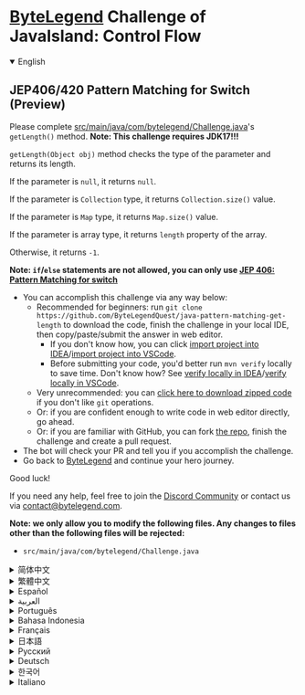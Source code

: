 # [ByteLegend](https://bytelegend.com) Challenge of JavaIsland: Control Flow

<details open='true'>
<summary>English</summary>

## JEP406/420 Pattern Matching for Switch (Preview)

Please complete [src/main/java/com/bytelegend/Challenge.java](https://github.com/ByteLegendQuest/java-pattern-matching-get-length/blob/main/src/main/java/com/bytelegend/Challenge.java)'s `getLength()` method. **Note: This challenge requires JDK17!!!**

`getLength(Object obj)` method checks the type of the parameter and returns its length.

If the parameter is `null`, it returns `null`.

If the parameter is `Collection` type, it returns `Collection.size()` value.

If the parameter is `Map` type, it returns `Map.size()` value.

If the parameter is array type, it returns `length` property of the array.

Otherwise, it returns `-1`.

**Note: `if`/`else` statements are not allowed, you can only use [JEP 406: Pattern Matching for switch](https://openjdk.java.net/jeps/406)**


- You can accomplish this challenge via any way below:
  - Recommended for beginners: run `git clone https://github.com/ByteLegendQuest/java-pattern-matching-get-length` to download the code,
    finish the challenge in your local IDE, then copy/paste/submit the answer in web editor.
    - If you don't know how, you can click [import project into IDEA](https://github.com/ByteLegendQuest/java-pattern-matching-get-length/blob/main/docs/en/clone-and-import.md)/[import project into VSCode](https://github.com/ByteLegendQuest/java-pattern-matching-get-length/blob/main/docs/en/clone-and-import-vscode.md).
    - Before submitting your code, you'd better run `mvn verify` locally to save time. Don't know how? See [verify locally in IDEA](https://github.com/ByteLegendQuest/java-pattern-matching-get-length/blob/main/docs/en/run-mvn-verify-idea.md)/[verify locally in VSCode](https://github.com/ByteLegendQuest/java-pattern-matching-get-length/blob/main/docs/en/run-mvn-verify-vscode.md).
  - Very unrecommended: you can [click here to download zipped code](https://codeload.github.com/ByteLegendQuest/java-pattern-matching-get-length/zip/refs/heads/main) if you don't like `git` operations.
  - Or: if you are confident enough to write code in web editor directly, go ahead.
  - Or: if you are familiar with GitHub, you can fork [the repo](https://github.com/ByteLegendQuest/java-pattern-matching-get-length), finish the challenge and create a pull request.
- The bot will check your PR and tell you if you accomplish the challenge.
- Go back to [ByteLegend](https://bytelegend.com) and continue your hero journey.

Good luck!

If you need any help, feel free to join the [Discord Community](https://discord.gg/35RreUUGWt) or contact us via [contact@bytelegend.com](mailto:contact@bytelegend.com).

**Note: we only allow you to modify the following files.
Any changes to files other than the following files will be rejected:**

- `src/main/java/com/bytelegend/Challenge.java`

</details>

<details>
<summary>简体中文</summary>

## JEP406/420 Switch的模式匹配（预览版）

请完成[src/main/java/com/bytelegend/Challenge.java](https://github.com/ByteLegendQuest/java-pattern-matching-get-length/blob/main/src/main/java/com/bytelegend/Challenge.java)的`getLength()`方法。**注意，这个题目需要JDK17才能运行！！！**

`getLength(Object obj)`方法检查参数的类型，并根据类型返回其长度。

如果参数为`null`，则返回`null`。

如果参数为`Collection`类型，则返回`Collection.size()`的值。

如果参数为`Map`类型，则返回`Map.size()`的值。

如果参数为数组类型，则返回其`length`属性的值。

如果参数为其他类型，则返回`-1`。

**注意：你不允许使用`if`/`else`，只能使用[JEP 406: Pattern Matching for switch](https://openjdk.java.net/jeps/406)**


- 你可以使用以下任意一种方法完成挑战：
  - 初学者推荐：运行`git clone https://git.bytelegend.com/ByteLegendQuest/java-pattern-matching-get-length`将代码下载到本地，在本地使用IDE调试完成后复制到网页编辑器里提交。
    - 如果你不知道怎么做，可以点击[导入IDEA](https://github.com/ByteLegendQuest/java-pattern-matching-get-length/blob/main/docs/zh_hans/clone-and-import.md)/[导入VSCode](https://github.com/ByteLegendQuest/java-pattern-matching-get-length/blob/main/docs/zh_hans/clone-and-import-vscode.md)。
    - 在提交之前，你最好先在本地运行`mvn verify`验证一下答案，以节约时间。不知道如何做？请查看[在IDEA中本地验证](https://github.com/ByteLegendQuest/java-pattern-matching-get-length/blob/main/docs/zh_hans/run-mvn-verify-idea.md)/[在VSCode中本地验证](https://github.com/ByteLegendQuest/java-pattern-matching-get-length/blob/main/docs/zh_hans/run-mvn-verify-vscode.md)。
  - 非常不推荐：如果你实在不喜欢`git`命令行操作，你可以[点击这里直接下载打包好的代码](https://ghcodeload.bytelegend.com/ByteLegendQuest/java-pattern-matching-get-length/zip/refs/heads/main)。
  - 或者：如果你非常自信不需要下载代码到本地调试，可以使用网页编辑器直接提交。
  - 或者：如果你对GitHub非常熟悉，你可以fork[这个仓库](https://github.com/ByteLegendQuest/java-pattern-matching-get-length)、完成挑战后，创建一个Pull Request。
- 机器人将会检查你的答案，告诉你你是否通过了挑战。
- 回到[字节传说](https://bytelegend.com)，然后继续你的英雄旅程。

祝你好运！

如果你需要任何帮助，欢迎加入官方玩家QQ群（在[首页](https://bytelegend.com)右下角的`联系 & 关于`菜单里可以找到入群方式）或者[Discord社区](https://discord.gg/PvmqK3hF)，或email至[contact@bytelegend.com](mailto:contact@bytelegend.com)。

**注意：我们只允许您修改以下文件，任何对其他文件的修改都会被拒绝：**

- `src/main/java/com/bytelegend/Challenge.java`

</details>

<details>
<summary>繁體中文</summary>

JEP406/420 開關模式匹配（預覽版）
----------------------

請完成[src/main/java/com/bytelegend/Challenge.java](https://github.com/ByteLegendQuest/java-pattern-matching-get-length/blob/main/src/main/java/com/bytelegend/Challenge.java)的`getLength()`方法。**注意：這個挑戰需要JDK17！！！**

`getLength(Object obj)`方法檢查參數的類型並返回其長度。

如果參數為`null` ，則返回`null` 。

如果參數是`Collection`類型，則返回`Collection.size()`值。

如果參數是`Map`類型，則返回`Map.size()`值。

如果參數為數組類型，則返回數組的`length`屬性。

否則，它返回`-1` 。

**注意：不允許使用`if` / `else`語句，只能使用[JEP 406: Pattern Matching for switch](https://openjdk.java.net/jeps/406)**

-   您可以通過以下任何方式完成此挑戰：
    -   推薦給初學者：運行`git clone https://github.com/ByteLegendQuest/java-pattern-matching-get-length`下載代碼，在本地 IDE 中完成挑戰，然後在網頁編輯器中復制/粘貼/提交答案.
        -   如果你不知道怎麼做，你可以點擊[import project into IDEA](https://github.com/ByteLegendQuest/java-pattern-matching-get-length/blob/main/docs/en/clone-and-import.md) / [import project into VSCode](https://github.com/ByteLegendQuest/java-pattern-matching-get-length/blob/main/docs/en/clone-and-import-vscode.md) 。
        -   在提交代碼之前，您最好在本地運行`mvn verify`以節省時間。不知道怎麼樣？請參閱[在 IDEA](https://github.com/ByteLegendQuest/java-pattern-matching-get-length/blob/main/docs/en/run-mvn-verify-idea.md) [中進行本地驗證/在 VSCode 中進行本地驗證](https://github.com/ByteLegendQuest/java-pattern-matching-get-length/blob/main/docs/en/run-mvn-verify-vscode.md)。
    -   非常不推薦：如果你不喜歡`git`操作，可以[點擊這裡下載壓縮代碼](https://codeload.github.com/ByteLegendQuest/java-pattern-matching-get-length/zip/refs/heads/main)。
    -   或者：如果您有足夠的信心直接在 Web 編輯器中編寫代碼，請繼續。
    -   或者：如果你熟悉 GitHub，你可以 fork[倉庫](https://github.com/ByteLegendQuest/java-pattern-matching-get-length)，完成挑戰並創建一個拉取請求。
-   機器人會檢查你的 PR 並告訴你是否完成了挑戰。
-   回到[ByteLegend](https://bytelegend.com)繼續你的英雄之旅。

祝你好運！

如果您需要任何幫助，請隨時加入[Discord 社區](https://discord.gg/35RreUUGWt)或通過[contact@bytelegend.com](mailto:contact@bytelegend.com)聯繫我們。

**注意：我們只允許您修改以下文件。對以下文件以外的文件的任何更改都將被拒絕：**

-   `src/main/java/com/bytelegend/Challenge.java`
</details>

<details>
<summary>Español</summary>

Coincidencia de patrones JEP406/420 para Switch (versión preliminar)
--------------------------------------------------------------------

Complete el método `getLength()` de [src/main/java/com/bytelegend/Challenge.java](https://github.com/ByteLegendQuest/java-pattern-matching-get-length/blob/main/src/main/java/com/bytelegend/Challenge.java) . **Nota: ¡Este desafío requiere JDK17!**

`getLength(Object obj)` comprueba el tipo del parámetro y devuelve su longitud.

Si el parámetro es `null` , devuelve `null` .

Si el parámetro es de tipo `Collection` , devuelve el valor `Collection.size()` .

Si el parámetro es de tipo `Map` , devuelve el valor `Map.size()` .

Si el parámetro es de tipo matriz, devuelve la propiedad de `length` de la matriz.

De lo contrario, devuelve `-1` .

**Nota: las declaraciones `if` / `else` no están permitidas, solo puede usar [JEP 406: Coincidencia de patrones para cambiar](https://openjdk.java.net/jeps/406)**

-   Puede lograr este desafío de cualquier manera a continuación:
    -   Recomendado para principiantes: ejecute `git clone https://github.com/ByteLegendQuest/java-pattern-matching-get-length` para descargar el código, finalice el desafío en su IDE local, luego copie/pegue/envíe la respuesta en el editor web .
        -   Si no sabe cómo hacerlo, puede hacer clic en [importar proyecto a IDEA](https://github.com/ByteLegendQuest/java-pattern-matching-get-length/blob/main/docs/en/clone-and-import.md) / [importar proyecto a VSCode](https://github.com/ByteLegendQuest/java-pattern-matching-get-length/blob/main/docs/en/clone-and-import-vscode.md) .
        -   Antes de enviar su código, es mejor que ejecute `mvn verify` localmente para ahorrar tiempo. ¿No sabes cómo? Ver [verificar localmente en IDEA](https://github.com/ByteLegendQuest/java-pattern-matching-get-length/blob/main/docs/en/run-mvn-verify-idea.md) / [verificar localmente en VSCode](https://github.com/ByteLegendQuest/java-pattern-matching-get-length/blob/main/docs/en/run-mvn-verify-vscode.md) .
    -   Muy poco recomendado: puede [hacer clic aquí para descargar el código comprimido](https://codeload.github.com/ByteLegendQuest/java-pattern-matching-get-length/zip/refs/heads/main) si no le gustan las operaciones de `git` .
    -   O: si tiene la confianza suficiente para escribir código en el editor web directamente, adelante.
    -   O: si está familiarizado con GitHub, puede bifurcar [el repositorio](https://github.com/ByteLegendQuest/java-pattern-matching-get-length) , finalizar el desafío y crear una solicitud de extracción.
-   El bot verificará tu PR y te dirá si logras el desafío.
-   Regrese a [ByteLegend](https://bytelegend.com) y continúe su viaje de héroe.

¡Buena suerte!

Si necesita ayuda, no dude en unirse a la [comunidad de Discord](https://discord.gg/35RreUUGWt) o contáctenos a través de [contact@bytelegend.com](mailto:contact@bytelegend.com) .

**Nota: solo le permitimos modificar los siguientes archivos. Cualquier cambio en los archivos que no sean los siguientes archivos será rechazado:**

-   `src/main/java/com/bytelegend/Challenge.java`
</details>

<details>
<summary>العربية</summary>

JEP406 / 420 مطابقة النمط للمفتاح (معاينة)
------------------------------------------

يرجى إكمال طريقة getLength `getLength()` الخاصة بـ [src / main / java / com / bytelegend / Challenge.java](https://github.com/ByteLegendQuest/java-pattern-matching-get-length/blob/main/src/main/java/com/bytelegend/Challenge.java) . **ملاحظة: هذا التحدي يتطلب JDK17 !!!**

يتحقق أسلوب `getLength(Object obj)` من نوع المعلمة ويعيد طوله.

إذا كانت المعلمة `null` ، فإنها ترجع قيمة `null` .

إذا كانت المعلمة هي نوع `Collection` ، فإنها تُرجع قيمة `Collection.size()` .

إذا كانت المعلمة هي `Map` type ، فإنها ترجع قيمة `Map.size()` .

إذا كانت المعلمة هي نوع مصفوفة ، فإنها ترجع خاصية `length` المصفوفة.

خلاف ذلك ، فإنه يعيد `-1` .

**ملاحظة: `if` عبارات / `else` غير مسموح بها ، يمكنك فقط استخدام [JEP 406: Pattern Matching للمحول](https://openjdk.java.net/jeps/406)**

-   يمكنك إنجاز هذا التحدي بأي طريقة أدناه:
    -   موصى به للمبتدئين: قم بتشغيل `git clone https://github.com/ByteLegendQuest/java-pattern-matching-get-length` لتنزيل الكود ، وإنهاء التحدي في IDE المحلي الخاص بك ، ثم نسخ / لصق / إرسال الإجابة في محرر الويب .
        -   إذا كنت لا تعرف كيف يمكنك النقر فوق [استيراد مشروع إلى IDEA](https://github.com/ByteLegendQuest/java-pattern-matching-get-length/blob/main/docs/en/clone-and-import.md) / [استيراد مشروع إلى VSCode](https://github.com/ByteLegendQuest/java-pattern-matching-get-length/blob/main/docs/en/clone-and-import-vscode.md) .
        -   قبل إرسال التعليمات البرمجية الخاصة بك ، من الأفضل تشغيل `mvn verify` محليًا لتوفير الوقت. لا أعرف كيف؟ انظر [التحقق محليًا في IDEA](https://github.com/ByteLegendQuest/java-pattern-matching-get-length/blob/main/docs/en/run-mvn-verify-idea.md) / [تحقق محليًا في VSCode](https://github.com/ByteLegendQuest/java-pattern-matching-get-length/blob/main/docs/en/run-mvn-verify-vscode.md) .
    -   غير موصى به على الإطلاق: يمكنك [النقر هنا لتنزيل رمز مضغوط](https://codeload.github.com/ByteLegendQuest/java-pattern-matching-get-length/zip/refs/heads/main) إذا كنت لا تحب عمليات `git` .
    -   أو: إذا كنت واثقًا بدرجة كافية من كتابة التعليمات البرمجية في محرر الويب مباشرةً ، فابدأ.
    -   أو: إذا كنت معتادًا على GitHub ، فيمكنك تفرع [الريبو](https://github.com/ByteLegendQuest/java-pattern-matching-get-length) وإنهاء التحدي وإنشاء طلب سحب.
-   سيتحقق الروبوت من العلاقات العامة الخاصة بك ويخبرك إذا أنجزت التحدي.
-   ارجع إلى [ByteLegend وتابع](https://bytelegend.com) رحلة بطلك.

حظ سعيد!

إذا كنت بحاجة إلى أي مساعدة ، فلا تتردد في الانضمام إلى [مجتمع Discord](https://discord.gg/35RreUUGWt) أو الاتصال بنا عبر [contact@bytelegend.com](mailto:contact@bytelegend.com) .

**ملاحظة: نسمح لك فقط بتعديل الملفات التالية. سيتم رفض أي تغييرات يتم إجراؤها على الملفات بخلاف الملفات التالية:**

-   `src/main/java/com/bytelegend/Challenge.java`
</details>

<details>
<summary>Português</summary>

JEP406/420 Correspondência de Padrões para Switch (Visualização)
----------------------------------------------------------------

Por favor, complete o método `getLength()` de [src/main/java/com/bytelegend/Challenge.java](https://github.com/ByteLegendQuest/java-pattern-matching-get-length/blob/main/src/main/java/com/bytelegend/Challenge.java) . **Nota: Este desafio requer JDK17!!!**

O método `getLength(Object obj)` verifica o tipo do parâmetro e retorna seu comprimento.

Se o parâmetro for `null` , ele retornará `null` .

Se o parâmetro for do tipo `Collection` , ele retornará o valor `Collection.size()` .

Se o parâmetro for do tipo `Map` , ele retornará o valor `Map.size()` .

Se o parâmetro for do tipo array, ele retornará a propriedade `length` do array.

Caso contrário, retorna `-1` .

**Nota: `if` as instruções / `else` não forem permitidas, você só poderá usar [JEP 406: Pattern Matching para switch](https://openjdk.java.net/jeps/406)**

-   Você pode realizar este desafio de qualquer maneira abaixo:
    -   Recomendado para iniciantes: execute `git clone https://github.com/ByteLegendQuest/java-pattern-matching-get-length` para baixar o código, termine o desafio em seu IDE local e copie/cole/envie a resposta no editor da web .
        -   Se você não sabe como, você pode clicar em [import project into IDEA](https://github.com/ByteLegendQuest/java-pattern-matching-get-length/blob/main/docs/en/clone-and-import.md) / [import project into VSCode](https://github.com/ByteLegendQuest/java-pattern-matching-get-length/blob/main/docs/en/clone-and-import-vscode.md) .
        -   Antes de enviar seu código, é melhor você executar `mvn verify` localmente para economizar tempo. Não sei como? Consulte [verificar localmente em IDEA](https://github.com/ByteLegendQuest/java-pattern-matching-get-length/blob/main/docs/en/run-mvn-verify-idea.md) / [verificar localmente em VSCode](https://github.com/ByteLegendQuest/java-pattern-matching-get-length/blob/main/docs/en/run-mvn-verify-vscode.md) .
    -   Muito não recomendado: você pode [clicar aqui para baixar o código zipado](https://codeload.github.com/ByteLegendQuest/java-pattern-matching-get-length/zip/refs/heads/main) se não gostar das operações do `git` .
    -   Ou: se você estiver confiante o suficiente para escrever código diretamente no editor da web, vá em frente.
    -   Ou: se você estiver familiarizado com o GitHub, você pode bifurcar [o repo](https://github.com/ByteLegendQuest/java-pattern-matching-get-length) , finalizar o desafio e criar um pull request.
-   O bot verificará seu PR e informará se você cumprir o desafio.
-   Volte para [ByteLegend](https://bytelegend.com) e continue sua jornada de herói.

Boa sorte!

Se precisar de ajuda, sinta-se à vontade para se juntar à [Comunidade Discord](https://discord.gg/35RreUUGWt) ou entre em contato conosco via [contact@bytelegend.com](mailto:contact@bytelegend.com) .

**Nota: só permitimos que você modifique os seguintes arquivos. Quaisquer alterações em arquivos que não sejam os arquivos a seguir serão rejeitadas:**

-   `src/main/java/com/bytelegend/Challenge.java`
</details>

<details>
<summary>Bahasa Indonesia</summary>

Pencocokan Pola JEP406/420 untuk Sakelar (Pratinjau)
----------------------------------------------------

Harap lengkapi metode `getLength()` [src/main/Java/com/bytelegend/Challenge.java](https://github.com/ByteLegendQuest/java-pattern-matching-get-length/blob/main/src/main/java/com/bytelegend/Challenge.java) . **Catatan: Tantangan ini membutuhkan JDK17!!!**

`getLength(Object obj)` memeriksa jenis parameter dan mengembalikan panjangnya.

Jika parameternya `null` , ia mengembalikan `null` .

Jika parameternya adalah tipe `Collection` , ia mengembalikan nilai `Collection.size()` .

Jika parameternya adalah tipe `Map` , ia mengembalikan nilai `Map.size()` .

Jika parameternya adalah tipe array, ia mengembalikan properti `length` dari array.

Jika tidak, ia mengembalikan `-1` .

**Catatan: `if` pernyataan / `else` tidak diperbolehkan, Anda hanya dapat menggunakan [JEP 406: Pencocokan Pola untuk sakelar](https://openjdk.java.net/jeps/406)**

-   Anda dapat menyelesaikan tantangan ini melalui cara apa pun di bawah ini:
    -   Direkomendasikan untuk pemula: jalankan `git clone https://github.com/ByteLegendQuest/java-pattern-matching-get-length` untuk mengunduh kode, selesaikan tantangan di IDE lokal Anda, lalu salin/tempel/kirim jawabannya di editor web .
        -   Jika Anda tidak tahu caranya, Anda bisa mengklik [import project into IDEA](https://github.com/ByteLegendQuest/java-pattern-matching-get-length/blob/main/docs/en/clone-and-import.md) / [import project into VSCode](https://github.com/ByteLegendQuest/java-pattern-matching-get-length/blob/main/docs/en/clone-and-import-vscode.md) .
        -   Sebelum mengirimkan kode Anda, Anda sebaiknya menjalankan `mvn verify` secara lokal untuk menghemat waktu. Tidak tahu bagaimana? Lihat [verifikasi secara lokal di IDEA](https://github.com/ByteLegendQuest/java-pattern-matching-get-length/blob/main/docs/en/run-mvn-verify-idea.md) / [verifikasi secara lokal di VSCode](https://github.com/ByteLegendQuest/java-pattern-matching-get-length/blob/main/docs/en/run-mvn-verify-vscode.md) .
    -   Sangat tidak direkomendasikan: Anda dapat [mengklik di sini untuk mengunduh kode zip](https://codeload.github.com/ByteLegendQuest/java-pattern-matching-get-length/zip/refs/heads/main) jika Anda tidak menyukai operasi `git` .
    -   Atau: jika Anda cukup percaya diri untuk menulis kode di editor web secara langsung, silakan.
    -   Atau: jika Anda terbiasa dengan GitHub, Anda dapat melakukan fork [repo](https://github.com/ByteLegendQuest/java-pattern-matching-get-length) , menyelesaikan tantangan, dan membuat permintaan tarik.
-   Bot akan memeriksa PR Anda dan memberi tahu Anda jika Anda menyelesaikan tantangan.
-   Kembali ke [ByteLegend](https://bytelegend.com) dan lanjutkan perjalanan pahlawan Anda.

Semoga beruntung!

Jika Anda memerlukan bantuan, jangan ragu untuk bergabung dengan [Komunitas Discord](https://discord.gg/35RreUUGWt) atau hubungi kami melalui [contact@bytelegend.com](mailto:contact@bytelegend.com) .

**Catatan: kami hanya mengizinkan Anda untuk mengubah file berikut. Setiap perubahan pada file selain file berikut akan ditolak:**

-   `src/main/java/com/bytelegend/Challenge.java`
</details>

<details>
<summary>Français</summary>

JEP406/420 Pattern Matching pour Switch (Aperçu)
------------------------------------------------

Veuillez compléter la méthode `getLength()` de [src/main/java/com/bytelegend/Challenge.java](https://github.com/ByteLegendQuest/java-pattern-matching-get-length/blob/main/src/main/java/com/bytelegend/Challenge.java) . **Remarque : Ce défi nécessite JDK17 !!!**

`getLength(Object obj)` vérifie le type du paramètre et renvoie sa longueur.

Si le paramètre est `null` , il renvoie `null` .

Si le paramètre est de type `Collection` , il renvoie la valeur `Collection.size()` .

Si le paramètre est de type `Map` , il renvoie la valeur `Map.size()` .

Si le paramètre est de type tableau, il renvoie la propriété `length` du tableau.

Sinon, il renvoie `-1` .

**Remarque : les instructions `if` / `else` ne sont pas autorisées, vous ne pouvez utiliser que [JEP 406 : Pattern Matching for switch](https://openjdk.java.net/jeps/406)**

-   Vous pouvez accomplir ce défi de n'importe quelle manière ci-dessous:
    -   Recommandé pour les débutants : exécutez `git clone https://github.com/ByteLegendQuest/java-pattern-matching-get-length` pour télécharger le code, terminez le défi dans votre IDE local, puis copiez/collez/soumettez la réponse dans l'éditeur Web .
        -   Si vous ne savez pas comment, vous pouvez cliquer sur [importer le projet dans IDEA](https://github.com/ByteLegendQuest/java-pattern-matching-get-length/blob/main/docs/en/clone-and-import.md) / [importer le projet dans VSCode](https://github.com/ByteLegendQuest/java-pattern-matching-get-length/blob/main/docs/en/clone-and-import-vscode.md) .
        -   Avant de soumettre votre code, vous feriez mieux d'exécuter `mvn verify` localement pour gagner du temps. Vous ne savez pas comment ? Voir [vérifier localement dans IDEA](https://github.com/ByteLegendQuest/java-pattern-matching-get-length/blob/main/docs/en/run-mvn-verify-idea.md) / [vérifier localement dans VSCode](https://github.com/ByteLegendQuest/java-pattern-matching-get-length/blob/main/docs/en/run-mvn-verify-vscode.md) .
    -   Très déconseillé : vous pouvez [cliquer ici pour télécharger le code compressé](https://codeload.github.com/ByteLegendQuest/java-pattern-matching-get-length/zip/refs/heads/main) si vous n'aimez pas les opérations `git` .
    -   Ou : si vous êtes suffisamment confiant pour écrire du code directement dans l'éditeur Web, continuez.
    -   Ou : si vous êtes familier avec GitHub, vous pouvez forker [le dépôt](https://github.com/ByteLegendQuest/java-pattern-matching-get-length) , terminer le défi et créer une demande d'extraction.
-   Le bot vérifiera votre PR et vous dira si vous accomplissez le défi.
-   Retournez à [ByteLegend](https://bytelegend.com) et continuez votre voyage de héros.

Bonne chance!

Si vous avez besoin d'aide, n'hésitez pas à rejoindre la [communauté Discord](https://discord.gg/35RreUUGWt) ou à nous contacter via [contact@bytelegend.com](mailto:contact@bytelegend.com) .

**Remarque : nous vous autorisons uniquement à modifier les fichiers suivants. Toute modification de fichiers autres que les fichiers suivants sera rejetée :**

-   `src/main/java/com/bytelegend/Challenge.java`
</details>

<details>
<summary>日本語</summary>

JEP406 / 420スイッチのパターンマッチング（プレビュー）
---------------------------------

[src / main / java / com / bytelegend / Challenge.java](https://github.com/ByteLegendQuest/java-pattern-matching-get-length/blob/main/src/main/java/com/bytelegend/Challenge.java)の`getLength()`メソッドを完了してください。**注：このチャレンジにはJDK17が必要です!!!**

`getLength(Object obj)`メソッドは、パラメーターのタイプをチェックし、その長さを返します。

パラメータが`null`の場合、 `null`を返します。

パラメータが`Collection`タイプの場合、 `Collection.size()`値を返します。

パラメータが`Map`タイプの場合、 `Map.size()`値を返します。

パラメータが配列型の場合、配列の`length`プロパティを返します。

それ以外の場合は、 `-1`を返します。

**注：/ `if`ステートメントが許可されていない場合は、 [JEP 406：スイッチのパターンマッチング](https://openjdk.java.net/jeps/406)のみを使用でき`else` 。**

-   この課題は、以下のいずれかの方法で達成できます。
    -   初心者に推奨： `git clone https://github.com/ByteLegendQuest/java-pattern-matching-get-length`を実行してコードをダウンロードし、ローカルIDEでチャレンジを終了してから、Webエディターで回答をコピー/貼り付け/送信します。
        -   方法がわからない場合は、\[ [プロジェクトをIDEAにインポート](https://github.com/ByteLegendQuest/java-pattern-matching-get-length/blob/main/docs/en/clone-and-import.md)\]/\[ [プロジェクトをVSCodeにインポート](https://github.com/ByteLegendQuest/java-pattern-matching-get-length/blob/main/docs/en/clone-and-import-vscode.md)\]をクリックできます。
        -   コードを送信する前に、時間を節約するためにローカルで`mvn verify`実行することをお勧めします。方法がわかりませんか？ [IDEAでローカルに](https://github.com/ByteLegendQuest/java-pattern-matching-get-length/blob/main/docs/en/run-mvn-verify-idea.md)[検証する/VSCodeでローカルに](https://github.com/ByteLegendQuest/java-pattern-matching-get-length/blob/main/docs/en/run-mvn-verify-vscode.md)検証するを参照してください。
    -   非常に推奨されていません`git`操作が気に入らない場合は、 [ここをクリックしてzipコードをダウンロード](https://codeload.github.com/ByteLegendQuest/java-pattern-matching-get-length/zip/refs/heads/main)できます。
    -   または：Webエディターで直接コードを記述できる自信がある場合は、先に進んでください。
    -   または：GitHubに精通している場合は[、リポジトリ](https://github.com/ByteLegendQuest/java-pattern-matching-get-length)をフォークしてチャレンジを終了し、プルリクエストを作成できます。
-   ボットはPRをチェックし、チャレンジを達成したかどうかを通知します。
-   [ByteLegend](https://bytelegend.com)に戻り、ヒーローの旅を続けてください。

幸運を！

ヘルプが必要な場合は、 [Discordコミュニティ](https://discord.gg/35RreUUGWt)に参加するか、contact [@bytelegend.com](mailto:contact@bytelegend.com)からお問い合わせください。

**注：変更できるのは次のファイルのみです。次のファイル以外のファイルへの変更は拒否されます。**

-   `src/main/java/com/bytelegend/Challenge.java`
</details>

<details>
<summary>Русский</summary>

Сопоставление шаблонов JEP406/420 для коммутатора (предварительная версия)
--------------------------------------------------------------------------

Пожалуйста, заполните метод `getLength()` [src/main/java/com/bytelegend/Challenge.java](https://github.com/ByteLegendQuest/java-pattern-matching-get-length/blob/main/src/main/java/com/bytelegend/Challenge.java) . **Примечание. Для этого задания требуется JDK17!!!**

`getLength(Object obj)` проверяет тип параметра и возвращает его длину.

Если параметр равен `null` , он возвращает `null` .

Если параметр имеет тип `Collection` , он возвращает значение `Collection.size()` .

Если параметр имеет тип `Map` , он возвращает `Map.size()` .

Если параметр имеет тип массива, он возвращает свойство `length` массива.

В противном случае возвращается `-1` .

**Примечание. `if` операторы / `else` не разрешены, вы можете использовать только [JEP 406: сопоставление шаблонов для переключателя.](https://openjdk.java.net/jeps/406)**

-   Вы можете выполнить эту задачу любым способом, указанным ниже:
    -   Рекомендуется для начинающих: запустите `git clone https://github.com/ByteLegendQuest/java-pattern-matching-get-length` , чтобы загрузить код, завершите задание в локальной среде IDE, затем скопируйте/вставьте/отправьте ответ в веб-редакторе. .
        -   Если вы не знаете как, вы можете нажать [импортировать проект в IDEA](https://github.com/ByteLegendQuest/java-pattern-matching-get-length/blob/main/docs/en/clone-and-import.md) / [импортировать проект в VSCode](https://github.com/ByteLegendQuest/java-pattern-matching-get-length/blob/main/docs/en/clone-and-import-vscode.md) .
        -   Перед отправкой кода вам лучше запустить `mvn verify` локально, чтобы сэкономить время. Не знаете как? См. « [Проверить локально в IDEA](https://github.com/ByteLegendQuest/java-pattern-matching-get-length/blob/main/docs/en/run-mvn-verify-idea.md) / [проверить локально в VSCode»](https://github.com/ByteLegendQuest/java-pattern-matching-get-length/blob/main/docs/en/run-mvn-verify-vscode.md) .
    -   Крайне не рекомендуется: вы можете [щелкнуть здесь, чтобы загрузить заархивированный код](https://codeload.github.com/ByteLegendQuest/java-pattern-matching-get-length/zip/refs/heads/main) , если вам не нравятся операции `git` .
    -   Или: если вы достаточно уверены, чтобы писать код напрямую в веб-редакторе, вперед.
    -   Или: если вы знакомы с GitHub, вы можете разветвить [репо](https://github.com/ByteLegendQuest/java-pattern-matching-get-length) , выполнить задание и создать запрос на включение.
-   Бот проверит ваш PR и сообщит, выполнили ли вы задание.
-   Вернитесь в [ByteLegend](https://bytelegend.com) и продолжайте свое героическое путешествие.

Удачи!

Если вам нужна помощь, присоединяйтесь к [сообществу Discord](https://discord.gg/35RreUUGWt) или свяжитесь с нами по [адресу contact@bytelegend.com](mailto:contact@bytelegend.com) .

**Примечание: мы разрешаем вам изменять только следующие файлы. Любые изменения в файлах, кроме следующих файлов, будут отклонены:**

-   `src/main/java/com/bytelegend/Challenge.java`
</details>

<details>
<summary>Deutsch</summary>

JEP406/420-Musterabgleich für Switch (Vorschau)
-----------------------------------------------

Bitte vervollständigen Sie die Methode `getLength()` [von src/main/java/com/bytelegend/Challenge.java](https://github.com/ByteLegendQuest/java-pattern-matching-get-length/blob/main/src/main/java/com/bytelegend/Challenge.java) . **Hinweis: Diese Herausforderung erfordert JDK17!!!**

Die Methode `getLength(Object obj)` überprüft den Typ des Parameters und gibt seine Länge zurück.

Wenn der Parameter `null` ist, wird `null` zurückgegeben.

Wenn der Parameter vom Typ `Collection` ist, gibt er den Wert `Collection.size()` zurück.

Wenn der Parameter vom Typ `Map` ist, gibt er den Wert `Map.size()` zurück.

Wenn der Parameter vom Typ Array ist, gibt er die `length` des Arrays zurück.

Andernfalls wird `-1` zurückgegeben.

**Hinweis: `if` / `else` -Anweisungen sind nicht erlaubt, Sie können nur [JEP 406: Pattern Matching für switch](https://openjdk.java.net/jeps/406) verwenden**

-   Sie können diese Herausforderung auf eine der folgenden Arten meistern:
    -   Empfohlen für Anfänger: Führen Sie `git clone https://github.com/ByteLegendQuest/java-pattern-matching-get-length` aus, um den Code herunterzuladen, beenden Sie die Herausforderung in Ihrer lokalen IDE und kopieren/fügen Sie dann die Antwort im Web-Editor ein/übermitteln Sie sie .
        -   Wenn Sie nicht wissen wie, können Sie auf [Projekt in IDEA](https://github.com/ByteLegendQuest/java-pattern-matching-get-length/blob/main/docs/en/clone-and-import.md) [importieren / Projekt in VSCode importieren klicken](https://github.com/ByteLegendQuest/java-pattern-matching-get-length/blob/main/docs/en/clone-and-import-vscode.md) .
        -   Bevor Sie Ihren Code einreichen, sollten Sie `mvn verify` besser lokal ausführen, um Zeit zu sparen. Sie wissen nicht wie? Siehe [Lokal verifizieren in IDEA](https://github.com/ByteLegendQuest/java-pattern-matching-get-length/blob/main/docs/en/run-mvn-verify-idea.md) / [Lokal verifizieren in VSCode](https://github.com/ByteLegendQuest/java-pattern-matching-get-length/blob/main/docs/en/run-mvn-verify-vscode.md) .
    -   Sehr nicht zu empfehlen: Sie können [hier klicken, um den gezippten Code herunterzuladen,](https://codeload.github.com/ByteLegendQuest/java-pattern-matching-get-length/zip/refs/heads/main) wenn Sie `git` -Operationen nicht mögen.
    -   Oder: Wenn Sie sicher genug sind, Code direkt im Web-Editor zu schreiben, fahren Sie fort.
    -   Oder: Wenn Sie sich mit GitHub auskennen, können Sie [das Repo forken](https://github.com/ByteLegendQuest/java-pattern-matching-get-length) , die Challenge beenden und einen Pull-Request erstellen.
-   Der Bot überprüft Ihre PR und teilt Ihnen mit, ob Sie die Herausforderung meistern.
-   Gehen Sie zurück zu [ByteLegend](https://bytelegend.com) und setzen Sie Ihre Heldenreise fort.

Viel Glück!

Wenn Sie Hilfe benötigen, können Sie sich gerne der [Discord Community](https://discord.gg/35RreUUGWt) anschließen oder uns über [contact@bytelegend.com kontaktieren](mailto:contact@bytelegend.com) .

**Hinweis: Wir erlauben Ihnen nur, die folgenden Dateien zu ändern. Alle Änderungen an anderen Dateien als den folgenden Dateien werden abgelehnt:**

-   `src/main/java/com/bytelegend/Challenge.java`
</details>

<details>
<summary>한국어</summary>

JEP406/420 스위치용 패턴 매칭(미리보기)
---------------------------

[src/main/java/com/bytelegend/Challenge.java](https://github.com/ByteLegendQuest/java-pattern-matching-get-length/blob/main/src/main/java/com/bytelegend/Challenge.java) 의 `getLength()` 메소드를 완성해주세요. **참고: 이 도전에는 JDK17이 필요합니다!!!**

`getLength(Object obj)` 메소드는 매개변수의 유형을 확인하고 길이를 리턴합니다.

매개변수가 `null` `null` 반환합니다.

매개변수가 `Collection` 유형이면 `Collection.size()` 값을 반환합니다.

매개변수가 `Map` 유형이면 `Map.size()` 값을 반환합니다.

매개변수가 배열 유형인 경우 배열의 `length` 속성을 반환합니다.

그렇지 않으면 `-1` 을 반환합니다.

**참고: `if` / `else` 문이 허용되지 않으면 [JEP 406: 스위치에 대한 패턴 일치](https://openjdk.java.net/jeps/406) 만 사용할 수 있습니다.**

-   아래 방법을 통해 이 챌린지를 완료할 수 있습니다.
    -   초보자를 위한 권장 사항: `git clone https://github.com/ByteLegendQuest/java-pattern-matching-get-length` 를 실행하여 코드를 다운로드하고 로컬 IDE에서 챌린지를 완료한 다음 웹 편집기에서 답변을 복사/붙여넣기/제출합니다. .
        -   방법을 모르는 경우 [프로젝트를 IDEA로](https://github.com/ByteLegendQuest/java-pattern-matching-get-length/blob/main/docs/en/clone-and-import.md) [가져오기 / 프로젝트를 VSCode로 가져](https://github.com/ByteLegendQuest/java-pattern-matching-get-length/blob/main/docs/en/clone-and-import-vscode.md) 오기를 클릭할 수 있습니다.
        -   코드를 제출하기 전에 시간을 절약하기 위해 로컬에서 `mvn verify` 를 실행하는 것이 좋습니다. 방법을 모르십니까? [IDEA에서 로컬로](https://github.com/ByteLegendQuest/java-pattern-matching-get-length/blob/main/docs/en/run-mvn-verify-idea.md) [확인/VSCode에서 로컬로](https://github.com/ByteLegendQuest/java-pattern-matching-get-length/blob/main/docs/en/run-mvn-verify-vscode.md) 확인을 참조하세요.
    -   매우 권장하지 않음: `git` 작업이 마음에 들지 않으면 [여기를 클릭하여 압축 코드를 다운로드](https://codeload.github.com/ByteLegendQuest/java-pattern-matching-get-length/zip/refs/heads/main) 할 수 있습니다.
    -   또는 웹 편집기에서 직접 코드를 작성할 만큼 자신이 있다면 계속 진행하십시오.
    -   또는 GitHub에 익숙하다면 리포지토리를 분기 [하고](https://github.com/ByteLegendQuest/java-pattern-matching-get-length) 챌린지를 완료하고 풀 요청을 생성할 수 있습니다.
-   봇은 PR을 확인하고 도전 과제를 달성했는지 알려줍니다.
-   [ByteLegend](https://bytelegend.com) 로 돌아가 영웅 여정을 계속하세요.

행운을 빕니다!

도움이 필요하면 언제든지 [Discord 커뮤니티](https://discord.gg/35RreUUGWt) 에 가입하거나 [contact@bytelegend.com](mailto:contact@bytelegend.com) 을 통해 문의하세요.

**참고: 다음 파일만 수정할 수 있습니다. 다음 파일 이외의 파일에 대한 변경 사항은 거부됩니다.**

-   `src/main/java/com/bytelegend/Challenge.java`
</details>

<details>
<summary>Italiano</summary>

JEP406/420 Corrispondenza modello per Switch (anteprima)
--------------------------------------------------------

Si prega di completare il metodo `getLength()` di [src/main/java/com/bytelegend/Challenge.java](https://github.com/ByteLegendQuest/java-pattern-matching-get-length/blob/main/src/main/java/com/bytelegend/Challenge.java) . **Nota: questa sfida richiede JDK17!!!**

`getLength(Object obj)` controlla il tipo del parametro e ne restituisce la lunghezza.

Se il parametro è `null` , restituisce `null` .

Se il parametro è di tipo `Collection` , restituisce il valore `Collection.size()` .

Se il parametro è di tipo `Map` , restituisce il valore `Map.size()` .

Se il parametro è di tipo array, restituisce la proprietà `length` dell'array.

In caso contrario, restituisce `-1` .

**Nota: `if` le istruzioni / `else` non sono consentite, puoi utilizzare solo [JEP 406: Pattern Matching per switch](https://openjdk.java.net/jeps/406)**

-   Puoi portare a termine questa sfida in qualsiasi modo di seguito:
    -   Consigliato per i principianti: esegui `git clone https://github.com/ByteLegendQuest/java-pattern-matching-get-length` per scaricare il codice, completa la sfida nel tuo IDE locale, quindi copia/incolla/invia la risposta nell'editor web .
        -   Se non sai come fare, puoi fare clic su [importa progetto in IDEA](https://github.com/ByteLegendQuest/java-pattern-matching-get-length/blob/main/docs/en/clone-and-import.md) / [importa progetto in VSCode](https://github.com/ByteLegendQuest/java-pattern-matching-get-length/blob/main/docs/en/clone-and-import-vscode.md) .
        -   Prima di inviare il codice, è meglio eseguire `mvn verify` in locale per risparmiare tempo. Non sai come? Vedere [verifica in locale in IDEA](https://github.com/ByteLegendQuest/java-pattern-matching-get-length/blob/main/docs/en/run-mvn-verify-idea.md) / [verifica in locale in VSCode](https://github.com/ByteLegendQuest/java-pattern-matching-get-length/blob/main/docs/en/run-mvn-verify-vscode.md) .
    -   Molto sconsigliato: puoi fare [clic qui per scaricare il codice zippato](https://codeload.github.com/ByteLegendQuest/java-pattern-matching-get-length/zip/refs/heads/main) se non ti piacciono le operazioni `git` .
    -   Oppure: se sei abbastanza sicuro da scrivere il codice direttamente nell'editor web, vai avanti.
    -   Oppure: se hai familiarità con GitHub, puoi eseguire il fork [del repository](https://github.com/ByteLegendQuest/java-pattern-matching-get-length) , completare la sfida e creare una richiesta pull.
-   Il bot controllerà il tuo PR e ti dirà se hai superato la sfida.
-   Torna a [ByteLegend](https://bytelegend.com) e continua il tuo viaggio da eroe.

Buona fortuna!

Se hai bisogno di aiuto, non esitare a unirti alla [community di Discord](https://discord.gg/35RreUUGWt) o contattaci tramite [contact@bytelegend.com](mailto:contact@bytelegend.com) .

**Nota: ti permettiamo solo di modificare i seguenti file. Eventuali modifiche ai file diversi dai seguenti file verranno rifiutate:**

-   `src/main/java/com/bytelegend/Challenge.java`
</details>
